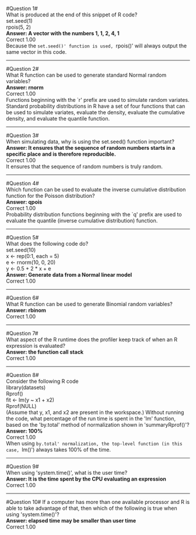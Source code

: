 #Question 1#  
What is produced at the end of this snippet of R code?  
set.seed(1)  
rpois(5, 2)  
**Answer: A vector with the numbers 1, 1, 2, 4, 1**  
Correct	1.00  
Because the `set.seed()' function is used, `rpois()' will always output the same vector in this code.  
  
---
#Question 2#  
What R function can be used to generate standard Normal random variables?  
**Answer: rnorm**  
Correct	1.00    
Functions beginning with the `r' prefix are used to simulate random variates.  
Standard probability distributions in R have a set of four functions that can be used to simulate variates, evaluate the density, evaluate the cumulative density, and evaluate the quantile function.   
  
---
#Question 3#  
When simulating data, why is using the set.seed() function important?  
**Answer: It ensures that the sequence of random numbers starts in a specific place and is therefore reproducible.**  
Correct	1.00  
It ensures that the sequence of random numbers is truly random.  
  
---
#Question 4#  
Which function can be used to evaluate the inverse cumulative distribution function for the Poisson distribution?  
**Answer: qpois**  
Correct	1.00  
Probability distribution functions beginning with the `q' prefix are used to evaluate the quantile (inverse cumulative distribution) function.    
  
---	
#Question 5#  
What does the following code do?  
set.seed(10)  
x <- rep(0:1, each = 5)  
e <- rnorm(10, 0, 20)  
y <- 0.5 + 2 * x + e  
**Answer: Generate data from a Normal linear model**  
Correct	1.00  
  
---
#Question 6#  
What R function can be used to generate Binomial random variables?  
**Answer: rbinom**    
Correct	1.00  
  
---
#Question 7#  
What aspect of the R runtime does the profiler keep track of when an R expression is evaluated?  
**Answer: the function call stack**    
Correct	1.00    
  
---
#Question 8#  
Consider the following R code  
library(datasets)  
Rprof()  
fit <- lm(y ~ x1 + x2)  
Rprof(NULL)  
(Assume that y, x1, and x2 are present in the workspace.) Without running the code, what percentage of the run time is spent in the 'lm' function, based on the 'by.total' method of normalization shown in 'summaryRprof()'?  
**Answer: 100%**  
Correct	1.00  
When using `by.total' normalization, the top-level function (in this case, `lm()') always takes 100% of the time.  
  
---
#Question 9#  
When using 'system.time()', what is the user time?  
**Answer: It is the time spent by the CPU evaluating an expression**  
Correct	1.00  
  
---
#Question 10#
If a computer has more than one available processor and R is able to take advantage of that, then which of the following is true when using 'system.time()'?  
**Answer: elapsed time may be smaller than user time**  
Correct	1.00  
  
	

